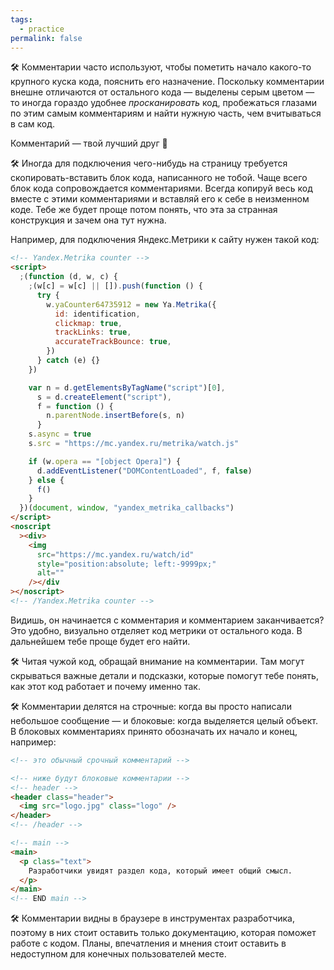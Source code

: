 ```yaml
---
tags:
  - practice
permalink: false
---
```


🛠 Комментарии часто используют, чтобы пометить начало какого-то крупного куска кода, пояснить его назначение. Поскольку комментарии внешне отличаются от остального кода — выделены серым цветом — то иногда гораздо удобнее _просканировать_ код, пробежаться глазами по этим самым комментариям и найти нужную часть, чем вчитываться в сам код.

Комментарий — твой лучший друг 🤝

🛠 Иногда для подключения чего-нибудь на страницу требуется скопировать-вставить блок кода, написанного не тобой. Чаще всего блок кода сопровождается комментариями. Всегда копируй весь код вместе с этими комментариями и вставляй его к себе в неизменном коде. Тебе же будет проще потом понять, что эта за странная конструкция и зачем она тут нужна.

Например, для подключения Яндекс.Метрики к сайту нужен такой код:

```html
<!-- Yandex.Metrika counter -->
<script>
  ;(function (d, w, c) {
    ;(w[c] = w[c] || []).push(function () {
      try {
        w.yaCounter64735912 = new Ya.Metrika({
          id: identification,
          clickmap: true,
          trackLinks: true,
          accurateTrackBounce: true,
        })
      } catch (e) {}
    })

    var n = d.getElementsByTagName("script")[0],
      s = d.createElement("script"),
      f = function () {
        n.parentNode.insertBefore(s, n)
      }
    s.async = true
    s.src = "https://mc.yandex.ru/metrika/watch.js"

    if (w.opera == "[object Opera]") {
      d.addEventListener("DOMContentLoaded", f, false)
    } else {
      f()
    }
  })(document, window, "yandex_metrika_callbacks")
</script>
<noscript
  ><div>
    <img
      src="https://mc.yandex.ru/watch/id"
      style="position:absolute; left:-9999px;"
      alt=""
    /></div
></noscript>
<!-- /Yandex.Metrika counter -->
```

Видишь, он начинается с комментария и комментарием заканчивается? Это удобно, визуально отделяет код метрики от остального кода. В дальнейшем тебе проще будет его найти.

🛠 Читая чужой код, обращай внимание на комментарии. Там могут скрываться важные детали и подсказки, которые помогут тебе понять, как этот код работает и почему именно так.

🛠 Комментарии делятся на строчные: когда вы просто написали небольшое сообщение — и блоковые: когда выделяется целый объект. В блоковых комментариях принято обозначать их начало и конец, например:

```html
<!-- это обычный срочный комментарий -->

<!-- ниже будут блоковые комментарии -->
<!-- header -->
<header class="header">
  <img src="logo.jpg" class="logo" />
</header>
<!-- /header -->

<!-- main -->
<main>
  <p class="text">
    Разработчики увидят раздел кода, который имеет общий смысл.
  </p>
</main>
<!-- END main -->
```

🛠 Комментарии видны в браузере в инструментах разработчика, поэтому в них стоит оставить только документацию, которая поможет работе с кодом. Планы, впечатления и мнения стоит оставить в недоступном для конечных пользователей месте.
